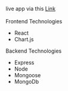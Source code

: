 
live app via this [Link](https://roxiler-transactions-dashboard.onrender.com/)
<br/>
<br/>
Frontend Technologies
- React
- Chart.js

Backend Technologies
- Express
- Node
- Mongoose
- MongoDb
